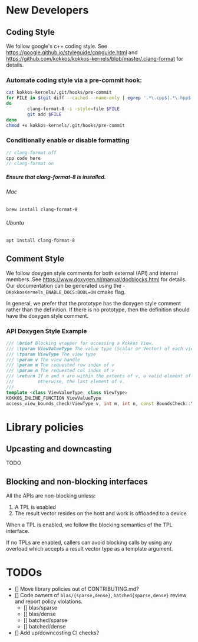 # New Developers
## Coding Style
We follow google's c++ coding style. See https://google.github.io/styleguide/cppguide.html and https://github.com/kokkos/kokkos-kernels/blob/master/.clang-format for details. 
### Automate coding style via a pre-commit hook:
```bash
cat kokkos-kernels/.git/hooks/pre-commit
for FILE in $(git diff --cached --name-only | egrep '.*\.cpp$|.*\.hpp$|.*\.h$')
do
        clang-format-8 -i -style=file $FILE
        git add $FILE
done
chmod +x kokkos-kernels/.git/hooks/pre-commit
```
### Conditionally enable or disable formatting
```c++
// clang-format off
cpp code here
// clang-format on
```
##### Ensure that clang-format-8 is installed.
###### Mac
```bash
brew install clang-format-8
```

###### Ubuntu
```bash
apt install clang-format-8
```

## Comment Style
We follow doxygen style comments for both external (API) and internal members. See https://www.doxygen.nl/manual/docblocks.html for details.
Our documentation can be generated using the `-DKokkosKernels_ENABLE_DOCS:BOOL=ON` cmake flag.

In general, we prefer that the prototype has the doxygen style comment rather than the definition. If there is no prototype, then the definition should have the doxygen style comment.
### API Doxygen Style Example
```c++
/// \brief Blocking wrapper for accessing a Kokkos View.
/// \tparam ViewValueType The value type (Scalar or Vector) of each view element
/// \tparam ViewType The view type
/// \param v The view handle
/// \param m The requested row index of v
/// \param n The requested col index of v
/// \return If m and n are within the extents of v, a valid element of v;
///         otherwise, the last element of v.
///
template <class ViewValueType, class ViewType>
KOKKOS_INLINE_FUNCTION ViewValueType
access_view_bounds_check(ViewType v, int m, int n, const BoundsCheck::Yes &);
```

# Library policies

## Upcasting and downcasting
TODO

## Blocking and non-blocking interfaces
All the APIs are non-blocking unless:
1. A TPL is enabled
2. The result vector resides on the host and work is offloaded to a device

When a TPL is enabled, we follow the blocking semantics of the TPL interface.

If no TPLs are enabled, callers can avoid blocking calls by using any overload which accepts a result vector type as a template argument.

# TODOs
- [] Move library policies out of CONTRIBUTING.md?
- [] Code owners of `blas/{sparse,dense}`, `batched{sparse,dense}` review and report policy violations.
  - [] blas/sparse
  - [] blas/dense
  - [] batched/sparse
  - [] batched/dense
- [] Add up/downcosting CI checks?